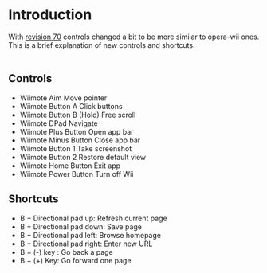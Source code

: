# Introduction #

With [revision 70](https://code.google.com/p/wiibrowser/source/detail?r=70) controls changed a bit to be more similar to opera-wii ones.<br>
This is a brief explanation of new controls and shortcuts.<br>
<br>
<h2>Controls</h2>

<ul><li>Wiimote Aim                       Move pointer<br>
</li><li>Wiimote Button A                  Click buttons<br>
</li><li>Wiimote Button B (Hold)           Free scroll<br>
</li><li>Wiimote DPad                      Navigate<br>
</li><li>Wiimote Plus Button               Open app bar<br>
</li><li>Wiimote Minus Button              Close app bar<br>
</li><li>Wiimote Button 1                  Take screenshot<br>
</li><li>Wiimote Button 2                  Restore default view<br>
</li><li>Wiimote Home Button               Exit app<br>
</li><li>Wiimote Power Button              Turn off Wii</li></ul>

<h2>Shortcuts</h2>

<ul><li>B + Directional pad up: Refresh current page<br>
</li><li>B + Directional pad down: Save page<br>
</li><li>B + Directional pad left: Browse homepage<br>
</li><li>B + Directional pad right: Enter new URL<br>
</li><li>B + (-) key : Go back a page<br>
</li><li>B + (+) Key: Go forward one page
